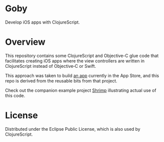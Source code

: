 Goby
====

Develop iOS apps with ClojureScript.

Overview
========

This repository contains some ClojureScript and Objective-C glue code that facilitates creating iOS apps where the view controllers are written in ClojureScript instead of Objective‑C or Swift.

This approach was taken to build [an app](http://fikesfarm.com/cc/) currently in the App Store, and this repo is derived from the reusable bits from that project.

Check out the companion example project [Shrimp](https://github.com/mfikes/shrimp) illustrating actual use of this code.

License
=======

Distributed under the Eclipse Public License, which is also used by ClojureScript.
